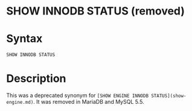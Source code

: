 # SHOW INNODB STATUS (removed)

#

# Syntax

```
SHOW INNODB STATUS
```

#

# Description

This was a deprecated synonym for 
 `[SHOW ENGINE INNODB STATUS](show-engine.md)`. It was removed in MariaDB and MySQL 5.5.